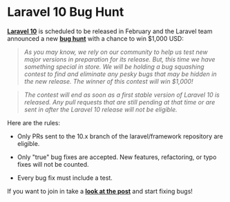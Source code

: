 # Laravel 10 Bug Hunt

[**Laravel 10**](https://laravel-news.com/laravel-10) is scheduled to be released in February and the Laravel team announced a new [**bug hunt**](https://blog.laravel.com/laravel-v10-bug-hunt) with a chance to win $1,000 USD:

> *As you may know, we rely on our community to help us test new major versions in preparation for its release. But, this time we have something special in store. We will be holding a bug squashing contest to find and eliminate any pesky bugs that may be hidden in the new release. The winner of this contest will win $1,000!*

> *The contest will end as soon as a first stable version of Laravel 10 is released. Any pull requests that are still pending at that time or are sent in after the Laravel 10 release will not be eligible.*

Here are the rules:

* Only PRs sent to the 10.x branch of the laravel/framework repository are eligible.
    
* Only "true" bug fixes are accepted. New features, refactoring, or typo fixes will not be counted.
    
* Every bug fix must include a test.
    

If you want to join in take a [**look at the post**](https://blog.laravel.com/laravel-v10-bug-hunt) and start fixing bugs!